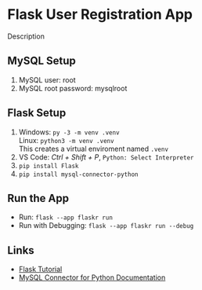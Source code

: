 # Flask User Registration App

Description

## MySQL Setup

1. MySQL user: root
2. MySQL root password: mysqlroot

## Flask Setup

1. Windows: `py -3 -m venv .venv`  
Linux: `python3 -m venv .venv`  
This creates a virtual enviroment named `.venv`
2. VS Code: *Ctrl + Shift + P*, `Python: Select Interpreter`
3. `pip install Flask`
4. `pip install mysql-connector-python`

## Run the App

- Run: `flask --app flaskr run`
- Run with Debugging: `flask --app flaskr run --debug`

## Links

- [Flask Tutorial](https://flask.palletsprojects.com/en/stable/tutorial/)
- [MySQL Connector for Python Documentation](https://dev.mysql.com/doc/connector-python/en/connector-python-example-connecting.html)
